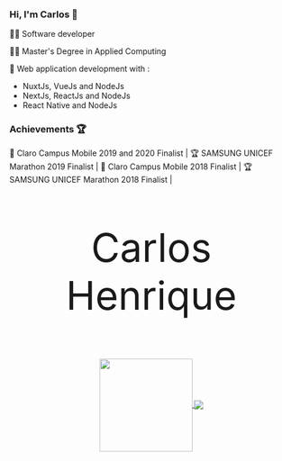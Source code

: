 ### Hi, I'm Carlos :vulcan_salute:

:man_technologist: Software developer

:man_student: Master's Degree in Applied Computing

:brain: Web application development with :
- NuxtJs, VueJs and NodeJs
- NextJs, ReactJs and NodeJs
- React Native and NodeJs

### Achievements :trophy:

:1st_place_medal: Claro Campus Mobile 2019 and 2020 Finalist |
:trophy: SAMSUNG UNICEF Marathon 2019 Finalist |
:1st_place_medal: Claro Campus Mobile 2018 Finalist |
:trophy: SAMSUNG UNICEF Marathon 2018 Finalist |

<p align="center" style="font-size: 70px">
  Carlos Henrique
</p>

<p align="center">
  <a href="https://github.com/anuraghazra/github-readme-stats">
    <img
      align="center"
      height="165"
      src="https://github-readme-stats.vercel.app/api?username=caarloshenrique&count_private=true&show_icons=true&custom_title=Github%20Status&hide=issues"
    />
  </a>
  <a href="https://github.com/anuraghazra/github-readme-stats">
    <img
      align="center"
      src="https://github-readme-stats.vercel.app/api/top-langs?username=caarloshenrique&layout=compact&custom_title=Languages%20More%20Used"
    />
  </a>
</p>

